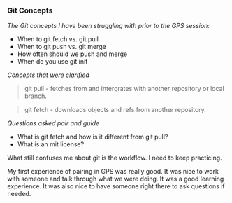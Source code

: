 ### Git Concepts

_The Git concepts I have been struggling with prior to the GPS session:_

* When to git fetch vs. git pull
* When to git push vs. git merge
* How often should we push and merge
* When do you use git init

_Concepts that were clarified_

> git pull - fetches from and intergrates with another repository or local branch.

> git fetch - downloads objects and refs from another repository.

_Questions asked pair and guide_

* What is git fetch and how is it different from git pull?
* What is an mit license?

What still confuses me about git is the workflow. I need to keep practicing.

My first experience of pairing in GPS was really good.  It was nice to work with someone and talk through what we were doing.  It was a good learning experience.  It was also nice to have someone right there to ask questions if needed.




